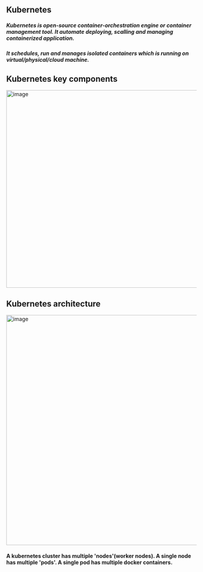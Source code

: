 ## Kubernetes
##### Kubernetes is open-source container-orchestration engine or container management tool. It automate deploying, scalling and managing containerized application.

##### It schedules, run and manages isolated containers which is running on virtual/physical/cloud machine.

## Kubernetes key components
<img width="523" alt="image" src="https://github.com/user-attachments/assets/f02fd7a6-83f8-4a9f-8529-ff94993262dd">

## Kubernetes architecture
<img width="609" alt="image" src="https://github.com/user-attachments/assets/f751ac33-800a-4b32-afd4-4622ae9f3cd7">

#### A kubernetes cluster has multiple 'nodes'(worker nodes). A single node has multiple 'pods'. A single pod has multiple docker containers.


